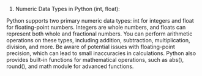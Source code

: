 1. Numeric Data Types in Python (int, float):

Python supports two primary numeric data types: int for integers and float for floating-point numbers.
Integers are whole numbers, and floats can represent both whole and fractional numbers.
You can perform arithmetic operations on these types, including addition, subtraction, multiplication, division, and more.
Be aware of potential issues with floating-point precision, which can lead to small inaccuracies in calculations.
Python also provides built-in functions for mathematical operations, such as abs(), round(), and math module for advanced functions.
